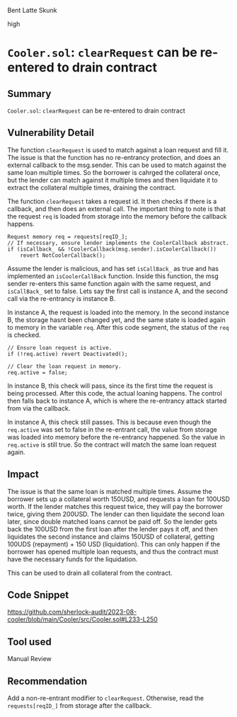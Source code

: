 Bent Latte Skunk

high

# `Cooler.sol`: `clearRequest` can be re-entered to drain contract
## Summary

`Cooler.sol`: `clearRequest` can be re-entered to drain contract

## Vulnerability Detail

The function `clearRequest` is used to match against a loan request and fill it. The issue is that the function has no re-entrancy protection, and does an external callback to the msg.sender. This can be used to match against the same loan multiple times. So the borrower is cahrged the collateral once, but the lender can match against it multiple times and then liquidate it to extract the collateral multiple times, draining the contract.

The function `clearRequest` takes a request id. It then checks if there is a callback, and then does an external call. The important thing to note is that the request `req` is loaded from storage into the memory before the callback happens.

```solidity
Request memory req = requests[reqID_];
// If necessary, ensure lender implements the CoolerCallback abstract.
if (isCallback_ && !CoolerCallback(msg.sender).isCoolerCallback())
    revert NotCoolerCallback();
```

Assume the lender is malicious, and has set `isCallBack_` as true and has implemented an `isCoolerCallBack` function. Inside this function, the msg sender re-enters this same function again with the same request, and `isCallBack_` set to false. Lets say the first call is instance A, and the second call via the re-entrancy is instance B.

In instance A, the request is loaded into the memory. In the second instance B, the storage hasnt been changed yet, and the same state is loaded again to memory in the variable `req`. After this code segment, the status of the `req` is checked.

```solidity
// Ensure loan request is active.
if (!req.active) revert Deactivated();

// Clear the loan request in memory.
req.active = false;
```

In instance B, this check will pass, since its the first time the request is being processed. After this code, the actual loaning happens. The control then falls back to instance A, which is where the re-entrancy attack started from via the callback.

In instance A, this check still passes. This is because even though the `req.active` was set to false in the re-entrant call, the value from storage was loaded into memory before the re-entrancy happened. So the value in `req.active` is still true. So the contract will match the same loan request again.

## Impact

The issue is that the same loan is matched multiple times. Assume the borrower sets up a collateral worth 150USD, and requests a loan for 100USD worth. If the lender matches this request twice, they will pay the borrower twice, giving them 200USD. The lender can then liquidate the second loan later, since double matched loans cannot be paid off. So the lender gets back the 100USD from the first loan after the lender pays it off, and then liquidates the second instance and claims 150USD of collateral, getting 100UDS (repayment) + 150 USD (liquidation). This can only happen if the borrower has opened multiple loan requests, and thus the contract must have the necessary funds for the liquidation.

This can be used to drain all collateral from the contract.

## Code Snippet

https://github.com/sherlock-audit/2023-08-cooler/blob/main/Cooler/src/Cooler.sol#L233-L250

## Tool used

Manual Review

## Recommendation

Add a non-re-entrant modifier to `clearRequest`. Otherwise, read the `requests[reqID_]` from storage after the callback.